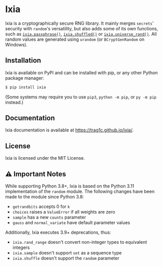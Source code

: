 # Ixia
Ixia is a cryptographically secure RNG library. It mainly merges `secrets`'
security with `random`'s versatility, but also adds some of its own
functions, such as [`ixia.passphrase()`](https://trag1c.github.io/ixia/sequences.html#ixiapassphrase), [`ixia.shuffled()`](https://trag1c.github.io/ixia/sequences.html#ixiashuffled) or
[`ixia.universe_rand()`](https://trag1c.github.io/ixia/bytes_and_integers.html#ixiauniverse_rand). All random values are generated using `urandom` (or `BCryptGenRandom` on Windows).

## Installation
Ixia is available on PyPI and can be installed with pip, or any other Python package manager:
```sh
$ pip install ixia
```
(Some systems may require you to use `pip3`, `python -m pip`, or `py -m pip` instead.)

## Documentation
Ixia documentation is available at https://trag1c.github.io/ixia/.

## License
Ixia is licensed under the MIT License.

## ⚠️ Important Notes
While supporting Python 3.8+, Ixia is based on the Python 3.11 implementation
of the `random` module. The following changes have been made to the module
since Python 3.8:
- `getrandbits` accepts 0 for `k`
- `choices` raises a `ValueError` if all weights are zero
- `sample` has a new `counts` parameter
- `gauss` and `normal_variate` have default parameter values

Additionally, Ixia executes 3.9+ deprecations, thus:
- `ixia.rand_range` doesn't convert non-integer types to equivalent integers
- `ixia.sample` doesn't support `set` as a sequence type
- `ixia.shuffle` doesn't support the `random` parameter
